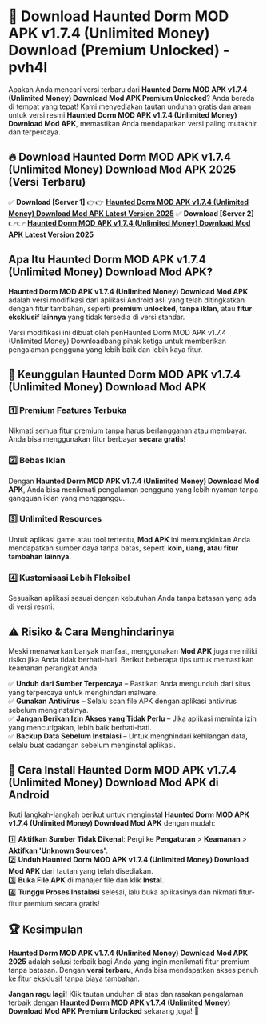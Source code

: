 # 🎯 Download Haunted Dorm MOD APK v1.7.4 (Unlimited Money) Download (Premium Unlocked) -  pvh4l

Apakah Anda mencari versi terbaru dari **Haunted Dorm MOD APK v1.7.4 (Unlimited Money) Download Mod APK Premium Unlocked**? Anda berada di tempat yang tepat! Kami menyediakan tautan unduhan gratis dan aman untuk versi resmi **Haunted Dorm MOD APK v1.7.4 (Unlimited Money) Download Mod APK**, memastikan Anda mendapatkan versi paling mutakhir dan terpercaya.

## 🔥 Download Haunted Dorm MOD APK v1.7.4 (Unlimited Money) Download Mod APK 2025 (Versi Terbaru)

✅ **Download [Server 1]** 👉👉 [**Haunted Dorm MOD APK v1.7.4 (Unlimited Money) Download Mod APK Latest Version 2025**](https://momento.my/?title=Haunted_Dorm_MOD_APK_v1.7.4_(Unlimited_Money)_Download)  
✅ **Download [Server 2]** 👉👉 [**Haunted Dorm MOD APK v1.7.4 (Unlimited Money) Download Mod APK Latest Version 2025**](https://momento.my/?title=Haunted_Dorm_MOD_APK_v1.7.4_(Unlimited_Money)_Download)  

## Apa Itu Haunted Dorm MOD APK v1.7.4 (Unlimited Money) Download Mod APK?

**Haunted Dorm MOD APK v1.7.4 (Unlimited Money) Download Mod APK** adalah versi modifikasi dari aplikasi Android asli yang telah ditingkatkan dengan fitur tambahan, seperti **premium unlocked**, **tanpa iklan**, atau **fitur eksklusif lainnya** yang tidak tersedia di versi standar.

Versi modifikasi ini dibuat oleh penHaunted Dorm MOD APK v1.7.4 (Unlimited Money) Downloadbang pihak ketiga untuk memberikan pengalaman pengguna yang lebih baik dan lebih kaya fitur.

## 🎯 Keunggulan Haunted Dorm MOD APK v1.7.4 (Unlimited Money) Download Mod APK

### 1️⃣ Premium Features Terbuka
Nikmati semua fitur premium tanpa harus berlangganan atau membayar. Anda bisa menggunakan fitur berbayar **secara gratis!**

### 2️⃣ Bebas Iklan
Dengan **Haunted Dorm MOD APK v1.7.4 (Unlimited Money) Download Mod APK**, Anda bisa menikmati pengalaman pengguna yang lebih nyaman tanpa gangguan iklan yang mengganggu.

### 3️⃣ Unlimited Resources
Untuk aplikasi game atau tool tertentu, **Mod APK** ini memungkinkan Anda mendapatkan sumber daya tanpa batas, seperti **koin, uang, atau fitur tambahan lainnya**.

### 4️⃣ Kustomisasi Lebih Fleksibel
Sesuaikan aplikasi sesuai dengan kebutuhan Anda tanpa batasan yang ada di versi resmi.

## ⚠️ Risiko & Cara Menghindarinya

Meski menawarkan banyak manfaat, menggunakan **Mod APK** juga memiliki risiko jika Anda tidak berhati-hati. Berikut beberapa tips untuk memastikan keamanan perangkat Anda:

✅ **Unduh dari Sumber Terpercaya** – Pastikan Anda mengunduh dari situs yang terpercaya untuk menghindari malware.  
✅ **Gunakan Antivirus** – Selalu scan file APK dengan aplikasi antivirus sebelum menginstalnya.  
✅ **Jangan Berikan Izin Akses yang Tidak Perlu** – Jika aplikasi meminta izin yang mencurigakan, lebih baik berhati-hati.  
✅ **Backup Data Sebelum Instalasi** – Untuk menghindari kehilangan data, selalu buat cadangan sebelum menginstal aplikasi.

## 📌 Cara Install Haunted Dorm MOD APK v1.7.4 (Unlimited Money) Download Mod APK di Android

Ikuti langkah-langkah berikut untuk menginstal **Haunted Dorm MOD APK v1.7.4 (Unlimited Money) Download Mod APK** dengan mudah:

1️⃣ **Aktifkan Sumber Tidak Dikenal**: Pergi ke **Pengaturan** > **Keamanan** > **Aktifkan 'Unknown Sources'**.  
2️⃣ **Unduh Haunted Dorm MOD APK v1.7.4 (Unlimited Money) Download Mod APK** dari tautan yang telah disediakan.  
3️⃣ **Buka File APK** di manajer file dan klik **Instal**.  
4️⃣ **Tunggu Proses Instalasi** selesai, lalu buka aplikasinya dan nikmati fitur-fitur premium secara gratis!

## 🏆 Kesimpulan

**Haunted Dorm MOD APK v1.7.4 (Unlimited Money) Download Mod APK 2025** adalah solusi terbaik bagi Anda yang ingin menikmati fitur premium tanpa batasan. Dengan **versi terbaru**, Anda bisa mendapatkan akses penuh ke fitur eksklusif tanpa biaya tambahan.

**Jangan ragu lagi!** Klik tautan unduhan di atas dan rasakan pengalaman terbaik dengan **Haunted Dorm MOD APK v1.7.4 (Unlimited Money) Download Mod APK Premium Unlocked** sekarang juga! 🚀
